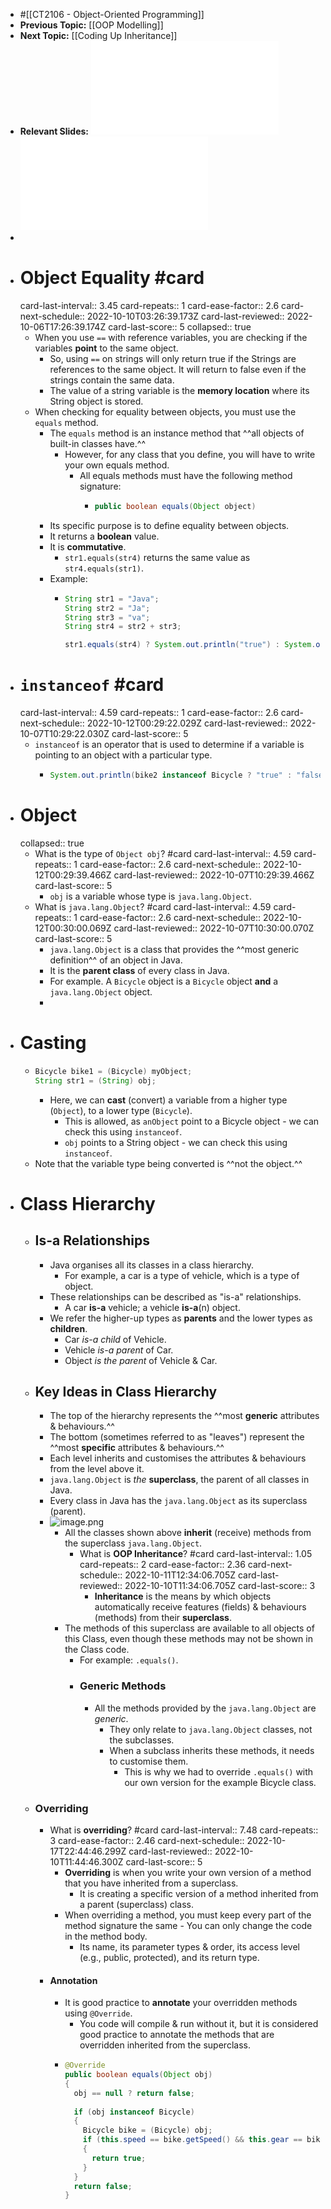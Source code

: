 - #[[CT2106 - Object-Oriented Programming]]
- **Previous Topic:** [[OOP Modelling]]
- **Next Topic:** [[Coding Up Inheritance]]
- **Relevant Slides:** ![Lecture-9__2022.pdf](../assets/Lecture-9_2022_1665043655336_0.pdf) ![Lecture-10__2022.pdf](../assets/Lecture-10_2022_1665044307581_0.pdf)
-
- # Object Equality #card
  card-last-interval:: 3.45
  card-repeats:: 1
  card-ease-factor:: 2.6
  card-next-schedule:: 2022-10-10T03:26:39.173Z
  card-last-reviewed:: 2022-10-06T17:26:39.174Z
  card-last-score:: 5
  collapsed:: true
	- When you use `==` with reference variables, you are checking if the variables **point** to the same object.
		- So, using `==` on strings will only return true if the Strings are references to the same object. It will return to false even if the strings contain the same data.
		- The value of a string variable is the **memory location** where its String object is stored.
	- When checking for equality between objects, you must use the `equals` method.
		- The `equals` method is an instance method that ^^all objects of built-in classes have.^^
			- However, for any class that you define, you will have to write your own equals method.
				- All equals methods must have the following method signature:
					- ```java
					  public boolean equals(Object object)
					  ```
		- Its specific purpose is to define equality between objects.
		- It returns a **boolean** value.
		- It is **commutative**.
			- `str1.equals(str4)` returns the same value as `str4.equals(str1)`.
		- Example:
			- ```java
			  String str1 = "Java";
			  String str2 = "Ja";
			  String str3 = "va";
			  String str4 = str2 + str3;
			  
			  str1.equals(str4) ? System.out.println("true") : System.out.println("false");
			  
			  ```
- # `instanceof` #card
  card-last-interval:: 4.59
  card-repeats:: 1
  card-ease-factor:: 2.6
  card-next-schedule:: 2022-10-12T00:29:22.029Z
  card-last-reviewed:: 2022-10-07T10:29:22.030Z
  card-last-score:: 5
	- `instanceof` is an operator that is used to determine if a variable is pointing to an object with a particular type.
		- ```java
		  System.out.println(bike2 instanceof Bicycle ? "true" : "false");
		  ```
- # Object
  collapsed:: true
	- What is the type of `Object obj`? #card
	  card-last-interval:: 4.59
	  card-repeats:: 1
	  card-ease-factor:: 2.6
	  card-next-schedule:: 2022-10-12T00:29:39.466Z
	  card-last-reviewed:: 2022-10-07T10:29:39.466Z
	  card-last-score:: 5
		- `obj` is a variable whose type is `java.lang.Object`.
	- What is `java.lang.Object`? #card
	  card-last-interval:: 4.59
	  card-repeats:: 1
	  card-ease-factor:: 2.6
	  card-next-schedule:: 2022-10-12T00:30:00.069Z
	  card-last-reviewed:: 2022-10-07T10:30:00.070Z
	  card-last-score:: 5
		- `java.lang.Object` is a class that provides the ^^most generic definition^^ of an object in Java.
		- It is the **parent class** of every class in Java.
		- For example. A `Bicycle` object is a `Bicycle` object **and** a `java.lang.Object` object.
		-
- # Casting
	- ```java
	  Bicycle bike1 = (Bicycle) myObject;
	  String str1 = (String) obj;
	  ```
		- Here, we can **cast** (convert) a variable from a higher type (`Object`), to a lower type (`Bicycle`).
			- This is allowed, as `anObject` point to a Bicycle object - we can check this using `instanceof`.
			- `obj` points to a String object - we can check this using `instanceof`.
	- Note that the variable type being converted is ^^not the object.^^
- # Class Hierarchy
	- ## Is-a Relationships
		- Java organises all its classes in a class hierarchy.
			- For example, a car is a type of vehicle, which is a type of object.
		- These relationships can be described as "is-a" relationships.
			- A car **is-a** vehicle; a vehicle **is-a**(n) object.
		- We refer the higher-up types as **parents** and the lower types as **children**.
			- Car *is-a child* of Vehicle.
			- Vehicle *is-a parent* of Car.
			- Object *is the parent* of Vehicle & Car.
	- ## Key Ideas in Class Hierarchy
		- The top of the hierarchy represents the ^^most **generic** attributes & behaviours.^^
		- The bottom (sometimes referred to as "leaves") represent the ^^most **specific** attributes & behaviours.^^
		- Each level inherits and customises the attributes & behaviours from the level above it.
		- `java.lang.Object` is *the* **superclass**, the parent of all classes in Java.
		- Every class in Java has the `java.lang.Object` as its superclass (parent).
		- ![image.png](../assets/image_1665133543483_0.png)
			- All the classes shown above **inherit** (receive) methods from the superclass `java.lang.Object`.
				- What is **OOP Inheritance**? #card
				  card-last-interval:: 1.05
				  card-repeats:: 2
				  card-ease-factor:: 2.36
				  card-next-schedule:: 2022-10-11T12:34:06.705Z
				  card-last-reviewed:: 2022-10-10T11:34:06.705Z
				  card-last-score:: 3
					- **Inheritance** is the means by which objects automatically receive features (fields) & behaviours (methods) from their **superclass**.
			- The methods of this superclass are available to all objects of this Class, even though these methods may not be shown in the Class code.
				- For example: `.equals()`.
				- ### Generic Methods
					- All the methods provided by the `java.lang.Object` are *generic*.
						- They only relate to `java.lang.Object` classes, not the subclasses.
						- When a subclass inherits these methods, it needs to customise them.
							- This is why we had to override `.equals()` with our own version  for the example Bicycle class.
	- ### Overriding
		- What is **overriding**? #card
		  card-last-interval:: 7.48
		  card-repeats:: 3
		  card-ease-factor:: 2.46
		  card-next-schedule:: 2022-10-17T22:44:46.299Z
		  card-last-reviewed:: 2022-10-10T11:44:46.300Z
		  card-last-score:: 5
			- **Overriding** is when you write your own version of a method that you have inherited from a superclass.
				- It is creating a specific version of a method inherited from a parent (superclass) class.
			- When overriding a method, you must keep every part of the method signature the same - You can only change the code in the method body.
				- Its name, its parameter types & order, its access level (e.g., public, protected), and its return type.
		- #### Annotation
			- It is good practice to **annotate** your overridden methods using `@Override`.
				- You code will compile & run without it, but it is considered good practice to annotate the methods that are overridden inherited from the superclass.
			- ```java
			  @Override
			  public boolean equals(Object obj)
			  {
			    obj == null ? return false;
			    
			    if (obj instanceof Bicycle)
			    {
			      Bicycle bike = (Bicycle) obj;
			      if (this.speed == bike.getSpeed() && this.gear == bike.getGear())
			      {
			        return true;
			      }
			    }
			    return false;
			  }
			  ```